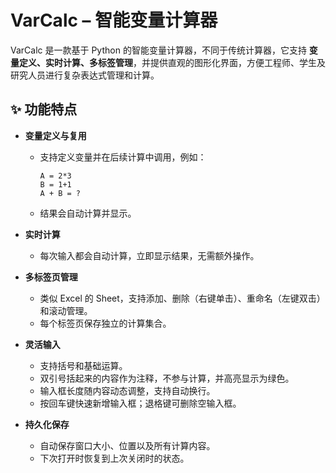 # VarCalc – 智能变量计算器

VarCalc 是一款基于 Python 的智能变量计算器，不同于传统计算器，它支持 **变量定义、实时计算、多标签管理**，并提供直观的图形化界面，方便工程师、学生及研究人员进行复杂表达式管理和计算。

## ✨ 功能特点

- **变量定义与复用**  
  - 支持定义变量并在后续计算中调用，例如：  
    ```
    A = 2*3
    B = 1+1
    A + B = ?
    ```
  - 结果会自动计算并显示。

- **实时计算**  
  - 每次输入都会自动计算，立即显示结果，无需额外操作。

- **多标签页管理**  
  - 类似 Excel 的 Sheet，支持添加、删除（右键单击）、重命名（左键双击）和滚动管理。  
  - 每个标签页保存独立的计算集合。

- **灵活输入**  
  - 支持括号和基础运算。  
  - 双引号括起来的内容作为注释，不参与计算，并高亮显示为绿色。  
  - 输入框长度随内容动态调整，支持自动换行。  
  - 按回车键快速新增输入框；退格键可删除空输入框。

- **持久化保存**  
  - 自动保存窗口大小、位置以及所有计算内容。  
  - 下次打开时恢复到上次关闭时的状态。
